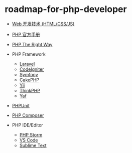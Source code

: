 # roadmap-for-php-developer

- [Web 开发技术 (HTML/CSS/JS)](https://developer.mozilla.org/zh-CN/docs/Web)

- [PHP 官方手册](https://www.php.net/manual/zh/)

- [PHP The Right Way](https://phptherightway.com/)

- PHP Framework
    - [Laravel](https://laravel.com/)
    - [CodeIgniter](https://www.codeigniter.com/)
    - [Symfony](https://symfony.com/)
    - [CakePHP](https://cakephp.org/)
    - [Yii](https://www.yiiframework.com/)
    - [ThinkPHP](http://www.thinkphp.cn/)
    - [Yaf](https://www.php.net/manual/zh/book.yaf.php)

- [PHPUnit](https://phpunit.de/)

- [PHP Composer](https://getcomposer.org/)

- PHP IDE/Editor
    - [PHP Storm](https://www.jetbrains.com/phpstorm/)
    - [VS Code](https://code.visualstudio.com/)
    - [Sublime Text](https://www.sublimetext.com/)